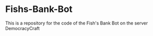 # Fishs-Bank-Bot
This is a repository for the code of the Fish's Bank Bot on the server DemocracyCraft
